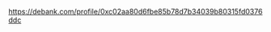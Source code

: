 https://debank.com/profile/0xc02aa80d6fbe85b78d7b34039b80315fd0376ddc

<!-- Auto-update: 2025-10-06T08:36:59.329288 -->

<!-- Auto-update: 2025-10-06T22:48:20.092454 -->
